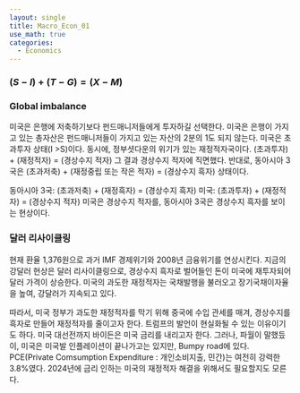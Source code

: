 ```yaml
---
layout: single
title: Macro_Econ_01
use_math: true
categories:
  - Economics
---
```


### $(S-I) + (T-G) = (X-M)$

### Global imbalance
미국은 은행에 저축하기보다 펀드매니저들에게 투자하길 선택한다. 
미국은 은행이 가지고 있는 총자산은 펀드매니저들이 가지고 있는 자산의 2분의 1도 되지 않는다.
미국은 초과투자 상태(I >S)이다. 동시에, 정부셧다운의 위기가 있는 재정적자국이다.
(초과투자) + (재정적자) = (경상수지 적자) 그 결과 경상수지 적자에 직면했다.
반대로, 동아시아 3국은 (초과저축) + (재정중립 또는 작은 적자) = (경상수지 흑자) 상태이다.

동아시아 3국: (초과저축) + (재정흑자) = (경상수지 흑자)
미국: (초과투자) + (재정적자) = (경상수지 적자)
미국은 경상수지 적자를, 동아시아 3국은 경상수지 흑자를 보이는 현상이다.

### 달러 리사이클링
현재 환율 1,376원으로 과거 IMF 경제위기와 2008년 금융위기를 연상시킨다.
지금의 강달러 현상은 달러 리사이클링으로, 경상수지 흑자로 벌어들인 돈이 미국에 재투자되어 달러 가격이 상승한다.
미국의 과도한 재정적자는 국채발행을 불러오고 장기국채이자율을 높여, 강달러가 지속되고 있다. 

따라서, 미국 정부가 과도한 재정적자를 막기 위해 중국에 수입 관세를 매겨, 경상수지를 흑자로 만들어 재정적자를 줄이고자 한다.
트럼프의 발언이 현실화될 수 있는 이유이기도 하다. 미국 대선전까지 바이든은 미국 금리를 내리고자 한다.
그러나, 파월이 말했듰이, 미국은 미국발 인플레이션이 끝나가고는 있지만, Bumpy road에 있다. 
PCE(Private Comsumption Expenditure : 개인소비지출, 민간)는 여전히 강력한 3.8%였다.
2024년에 금리 인하는 미국의 재정적자 해결을 위해서도 필요할지도 모른다.
